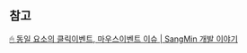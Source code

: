 


## 참고
[🖱 동일 요소의 클릭이벤트, 마우스이벤트 이슈 | SangMin 개발 이야기](https://sangmin802.github.io/Study/Think/mouse%20and%20click%20issue/)
